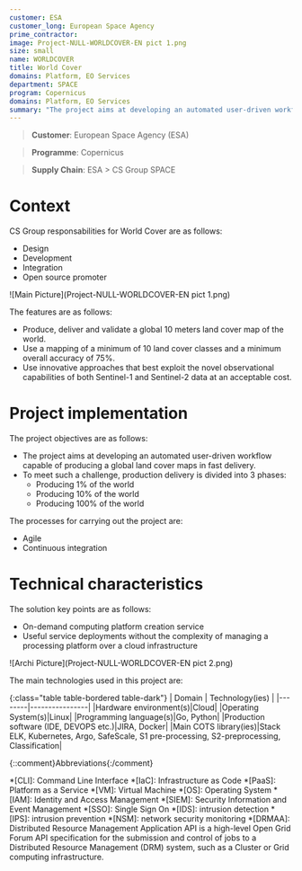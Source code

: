 ```yaml
---
customer: ESA
customer_long: European Space Agency
prime_contractor: 
image: Project-NULL-WORLDCOVER-EN pict 1.png
size: small
name: WORLDCOVER
title: World Cover
domains: Platform, EO Services
department: SPACE
program: Copernicus
domains: Platform, EO Services
summary: "The project aims at developing an automated user-driven workflow capable of producing a global land cover maps in fast delivery. To meet such a challenge, production delivery is divided into 3 phases:. * Producing 1% of the world. * Producing 10% of the world. * Producing 100% of the world"
---
```


> __Customer__\: European Space Agency (ESA)

> __Programme__\: Copernicus

> __Supply Chain__\: ESA >  CS Group SPACE


# Context


CS Group responsabilities for World Cover are as follows:
* Design
* Development
* Integration 
* Open source promoter

![Main Picture](Project-NULL-WORLDCOVER-EN pict 1.png)

The features are as follows:
* Produce, deliver and validate a global 10 meters land cover map of the world.
* Use a mapping of a minimum of 10 land cover classes and a minimum overall accuracy of 75%.
* Use innovative approaches that best exploit the novel observational capabilities of both Sentinel-1 and Sentinel-2 data at an acceptable cost.

# Project implementation

The project objectives are as follows:
* The project aims at developing an automated user-driven workflow capable of producing a global land cover maps in fast delivery.
* To meet such a challenge, production delivery is divided into 3 phases:
	* Producing 1% of the world
	* Producing 10% of the world
	* Producing 100% of the world

The processes for carrying out the project are:
* Agile
* Continuous integration

# Technical characteristics

The solution key points are as follows:
* On-demand computing platform creation service 
* Useful service deployments without the complexity of managing a processing platform over a cloud infrastructure

![Archi Picture](Project-NULL-WORLDCOVER-EN pict 2.png)

The main technologies used in this project are:

{:class="table table-bordered table-dark"}
| Domain | Technology(ies) |
|--------|----------------|
|Hardware environment(s)|Cloud|
|Operating System(s)|Linux|
|Programming language(s)|Go, Python|
|Production software (IDE, DEVOPS etc.)|JIRA, Docker|
|Main COTS library(ies)|Stack ELK, Kubernetes, Argo, SafeScale, S1 pre-processing, S2-preprocessing, Classification|



{::comment}Abbreviations{:/comment}

*[CLI]: Command Line Interface
*[IaC]: Infrastructure as Code
*[PaaS]: Platform as a Service
*[VM]: Virtual Machine
*[OS]: Operating System
*[IAM]: Identity and Access Management
*[SIEM]: Security Information and Event Management
*[SSO]: Single Sign On
*[IDS]: intrusion detection
*[IPS]: intrusion prevention
*[NSM]: network security monitoring
*[DRMAA]: Distributed Resource Management Application API is a high-level Open Grid Forum API specification for the submission and control of jobs to a Distributed Resource Management (DRM) system, such as a Cluster or Grid computing infrastructure.
